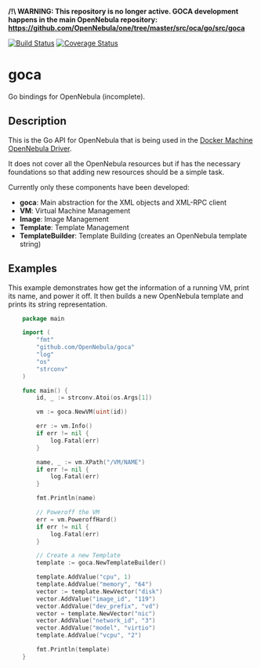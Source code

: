 **/!\  WARNING: This repository is no longer active. GOCA development happens in the main OpenNebula repository: https://github.com/OpenNebula/one/tree/master/src/oca/go/src/goca**









[![Build Status](https://travis-ci.org/OpenNebula/goca.svg?branch=master)](https://travis-ci.org/OpenNebula/goca)
[![Coverage Status](https://coveralls.io/repos/github/OpenNebula/goca/badge.svg?branch=master)](https://coveralls.io/github/OpenNebula/goca?branch=master)

# goca

Go bindings for OpenNebula (incomplete).

## Description

This is the Go API for OpenNebula that is being used in the [Docker Machine OpenNebula Driver](https://github.com/OpenNebula/docker-machine-opennebula).

It does not cover all the OpenNebula resources but if has the necessary foundations so that adding new resources should be a simple task.

Currently only these components have been developed:

* **goca**: Main abstraction for the XML objects and XML-RPC client
* **VM**: Virtual Machine Management
* **Image**: Image Management
* **Template**: Template Management
* **TemplateBuilder**: Template Building (creates an OpenNebula template string)

## Examples

This example demonstrates how get the information of a running VM, print its name, and power it off. It then builds a new OpenNebula template and prints its string representation.

```go
    package main

    import (
        "fmt"
        "github.com/OpenNebula/goca"
        "log"
        "os"
        "strconv"
    )

    func main() {
        id, _ := strconv.Atoi(os.Args[1])

        vm := goca.NewVM(uint(id))

        err := vm.Info()
        if err != nil {
            log.Fatal(err)
        }

        name, _ := vm.XPath("/VM/NAME")
        if err != nil {
            log.Fatal(err)
        }

        fmt.Println(name)

        // Poweroff the VM
        err = vm.PoweroffHard()
        if err != nil {
            log.Fatal(err)
        }

        // Create a new Template
        template := goca.NewTemplateBuilder()

        template.AddValue("cpu", 1)
        template.AddValue("memory", "64")
        vector := template.NewVector("disk")
        vector.AddValue("image_id", "119")
        vector.AddValue("dev_prefix", "vd")
        vector = template.NewVector("nic")
        vector.AddValue("network_id", "3")
        vector.AddValue("model", "virtio")
        template.AddValue("vcpu", "2")

        fmt.Println(template)
    }
```
